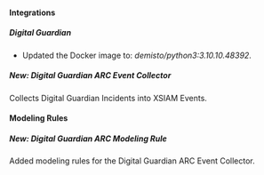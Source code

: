 #### Integrations
##### Digital Guardian
- Updated the Docker image to: *demisto/python3:3.10.10.48392*.

##### New: Digital Guardian ARC Event Collector

Collects Digital Guardian Incidents into XSIAM Events.

#### Modeling Rules
##### New: Digital Guardian ARC Modeling Rule
Added modeling rules for the Digital Guardian ARC Event Collector.
